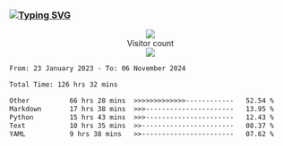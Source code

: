 ### <a href="https://git.io/typing-svg"><img src="https://readme-typing-svg.herokuapp.com?font=Fira+Code&pause=1000&width=435&lines=+Hi+%F0%9F%91%8B+There+is+Chenghow" alt="Typing SVG" /></a>
<p align="center"> 
  <img src="https://github-readme-stats.vercel.app/api?username=chenghow&show_icons=true"><br>
  Visitor count<br>
  <img src="https://profile-counter.glitch.me/chenghow/count.svg">
</p>

<!--START_SECTION:waka-->

```txt
From: 23 January 2023 - To: 06 November 2024

Total Time: 126 hrs 32 mins

Other          66 hrs 28 mins  >>>>>>>>>>>>>------------   52.54 %
Markdown       17 hrs 38 mins  >>>----------------------   13.95 %
Python         15 hrs 43 mins  >>>----------------------   12.43 %
Text           10 hrs 35 mins  >>-----------------------   08.37 %
YAML           9 hrs 38 mins   >>-----------------------   07.62 %
```

<!--END_SECTION:waka-->
